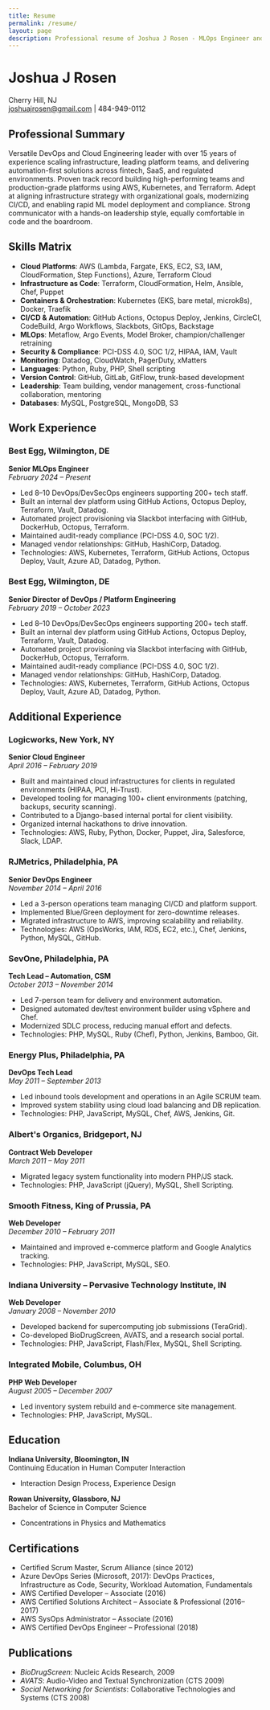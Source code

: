 ```yaml
---
title: Resume
permalink: /resume/
layout: page
description: Professional resume of Joshua J Rosen - MLOps Engineer and DevOps Leader
---
```


# Joshua J Rosen
Cherry Hill, NJ  
[joshuajrosen@gmail.com](mailto:joshuajrosen@gmail.com) | 484-949-0112

## Professional Summary
Versatile DevOps and Cloud Engineering leader with over 15 years of experience scaling infrastructure, leading platform teams, and delivering automation-first solutions across fintech, SaaS, and regulated environments. Proven track record building high-performing teams and production-grade platforms using AWS, Kubernetes, and Terraform. Adept at aligning infrastructure strategy with organizational goals, modernizing CI/CD, and enabling rapid ML model deployment and compliance. Strong communicator with a hands-on leadership style, equally comfortable in code and the boardroom.

## Skills Matrix
- **Cloud Platforms**: AWS (Lambda, Fargate, EKS, EC2, S3, IAM, CloudFormation, Step Functions), Azure, Terraform Cloud
- **Infrastructure as Code**: Terraform, CloudFormation, Helm, Ansible, Chef, Puppet
- **Containers & Orchestration**: Kubernetes (EKS, bare metal, microk8s), Docker, Traefik
- **CI/CD & Automation**: GitHub Actions, Octopus Deploy, Jenkins, CircleCI, CodeBuild, Argo Workflows, Slackbots, GitOps, Backstage
- **MLOps**: Metaflow, Argo Events, Model Broker, champion/challenger retraining
- **Security & Compliance**: PCI-DSS 4.0, SOC 1/2, HIPAA, IAM, Vault
- **Monitoring**: Datadog, CloudWatch, PagerDuty, xMatters
- **Languages**: Python, Ruby, PHP, Shell scripting
- **Version Control**: GitHub, GitLab, GitFlow, trunk-based development
- **Leadership**: Team building, vendor management, cross-functional collaboration, mentoring
- **Databases**: MySQL, PostgreSQL, MongoDB, S3

## Work Experience

### Best Egg, Wilmington, DE
**Senior MLOps Engineer**  
*February 2024 – Present*
- Led 8–10 DevOps/DevSecOps engineers supporting 200+ tech staff.
- Built an internal dev platform using GitHub Actions, Octopus Deploy, Terraform, Vault, Datadog.
- Automated project provisioning via Slackbot interfacing with GitHub, DockerHub, Octopus, Terraform.
- Maintained audit-ready compliance (PCI-DSS 4.0, SOC 1/2).
- Managed vendor relationships: GitHub, HashiCorp, Datadog.
- Technologies: AWS, Kubernetes, Terraform, GitHub Actions, Octopus Deploy, Vault, Azure AD, Datadog, Python.

### Best Egg, Wilmington, DE
**Senior Director of DevOps / Platform Engineering**  
*February 2019 – October 2023*
- Led 8–10 DevOps/DevSecOps engineers supporting 200+ tech staff.
- Built an internal dev platform using GitHub Actions, Octopus Deploy, Terraform, Vault, Datadog.
- Automated project provisioning via Slackbot interfacing with GitHub, DockerHub, Octopus, Terraform.
- Maintained audit-ready compliance (PCI-DSS 4.0, SOC 1/2).
- Managed vendor relationships: GitHub, HashiCorp, Datadog.
- Technologies: AWS, Kubernetes, Terraform, GitHub Actions, Octopus Deploy, Vault, Azure AD, Datadog, Python.

## Additional Experience

### Logicworks, New York, NY
**Senior Cloud Engineer**  
*April 2016 – February 2019*
- Built and maintained cloud infrastructures for clients in regulated environments (HIPAA, PCI, Hi-Trust).
- Developed tooling for managing 100+ client environments (patching, backups, security scanning).
- Contributed to a Django-based internal portal for client visibility.
- Organized internal hackathons to drive innovation.
- Technologies: AWS, Ruby, Python, Docker, Puppet, Jira, Salesforce, Slack, LDAP.

### RJMetrics, Philadelphia, PA
**Senior DevOps Engineer**  
*November 2014 – April 2016*
- Led a 3-person operations team managing CI/CD and platform support.
- Implemented Blue/Green deployment for zero-downtime releases.
- Migrated infrastructure to AWS, improving scalability and reliability.
- Technologies: AWS (OpsWorks, IAM, RDS, EC2, etc.), Chef, Jenkins, Python, MySQL, GitHub.

### SevOne, Philadelphia, PA
**Tech Lead – Automation, CSM**  
*October 2013 – November 2014*
- Led 7-person team for delivery and environment automation.
- Designed automated dev/test environment builder using vSphere and Chef.
- Modernized SDLC process, reducing manual effort and defects.
- Technologies: PHP, MySQL, Ruby (Chef), Python, Jenkins, Bamboo, Git.

### Energy Plus, Philadelphia, PA
**DevOps Tech Lead**  
*May 2011 – September 2013*
- Led inbound tools development and operations in an Agile SCRUM team.
- Improved system stability using cloud load balancing and DB replication.
- Technologies: PHP, JavaScript, MySQL, Chef, AWS, Jenkins, Git.

### Albert's Organics, Bridgeport, NJ
**Contract Web Developer**  
*March 2011 – May 2011*
- Migrated legacy system functionality into modern PHP/JS stack.
- Technologies: PHP, JavaScript (jQuery), MySQL, Shell Scripting.

### Smooth Fitness, King of Prussia, PA
**Web Developer**  
*December 2010 – February 2011*
- Maintained and improved e-commerce platform and Google Analytics tracking.
- Technologies: PHP, JavaScript, MySQL, SEO.

### Indiana University – Pervasive Technology Institute, IN
**Web Developer**  
*January 2008 – November 2010*
- Developed backend for supercomputing job submissions (TeraGrid).
- Co-developed BioDrugScreen, AVATS, and a research social portal.
- Technologies: PHP, JavaScript, Flash/Flex, MySQL, Shell Scripting.

### Integrated Mobile, Columbus, OH
**PHP Web Developer**  
*August 2005 – December 2007*
- Led inventory system rebuild and e-commerce site management.
- Technologies: PHP, JavaScript, MySQL.

## Education

**Indiana University, Bloomington, IN**  
Continuing Education in Human Computer Interaction
- Interaction Design Process, Experience Design

**Rowan University, Glassboro, NJ**  
Bachelor of Science in Computer Science
- Concentrations in Physics and Mathematics

## Certifications

- Certified Scrum Master, Scrum Alliance (since 2012)
- Azure DevOps Series (Microsoft, 2017): DevOps Practices, Infrastructure as Code, Security, Workload Automation, Fundamentals
- AWS Certified Developer – Associate (2016)
- AWS Certified Solutions Architect – Associate & Professional (2016–2017)
- AWS SysOps Administrator – Associate (2016)
- AWS Certified DevOps Engineer – Professional (2018)

## Publications

- *BioDrugScreen*: Nucleic Acids Research, 2009
- *AVATS*: Audio-Video and Textual Synchronization (CTS 2009)
- *Social Networking for Scientists*: Collaborative Technologies and Systems (CTS 2008)